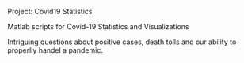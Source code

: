 Project: Covid19 Statistics

Matlab scripts for Covid-19 Statistics and Visualizations

Intriguing questions about positive cases, death tolls and our ability to properlly handel a pandemic.
